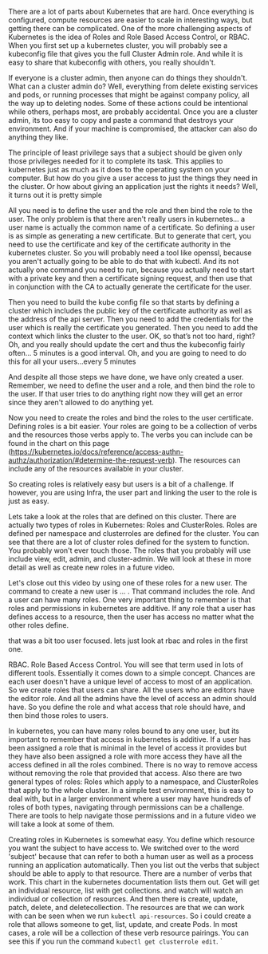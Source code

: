 There are a lot of parts about Kubernetes that are hard. Once everything is configured, compute resources are easier to scale in interesting ways, but getting there can be complicated. One of the more challenging aspects of Kubernetes is the idea of Roles and Role Based Access Control, or RBAC. When you first set up a kubernetes cluster, you will probably see a kubeconfig file that gives you the full Cluster Admin role. And while it is easy to share that kubeconfig with others, you really shouldn't. 

If everyone is a cluster admin, then anyone can do things they shouldn't. What can a cluster admin do? Well, everything from delete existing services and pods, or running processes that might be against company policy, all the way up to deleting nodes. Some of these actions could be intentional while others, perhaps most, are probably accidental. Once you are a cluster admin, its too easy to copy and paste a command that destroys your environment. And if your machine is compromised, the attacker can also do anything they like. 

The principle of least privilege says that a subject should be given only those privileges needed for it to complete its task. This applies to kubernetes just as much as it does to the operating system on your computer. But how do you give a user access to just the things they need in the cluster. Or how about giving an application just the rights it needs? Well, it turns out it is pretty simple

All you need is to define the user and the role and then bind the role to the user. The only problem is that there aren't really users in kubernetes... a user name is actually the common name of a certificate. So defining a user is as simple as generating a new certificate. But to generate that cert, you need to use the certificate and key of the certificate authority in the kubernetes cluster. So you will probably need a tool like openssl, because you aren't actually going to be able to do that with kubectl. And its not actually one command you need to run, because you actually need to start with a private key and then a certificate signing request, and then use that in conjunction with the CA to actually generate the certificate for the user. 

Then you need to build the kube config file so that starts by defining a cluster which includes  the public key of the certificate authority as well as the address of the api server. Then you need to add the credentials for the user which is really the certificate you generated. Then you need to add the context which links the cluster to the user. OK, so that’s not too hard, right? Oh, and you really should update the cert and thus the kubeconfig fairly often... 5 minutes is a good interval. Oh, and you are going to need to do this for all your users...every 5 minutes

And despite all those steps we have done, we have only created a user. Remember, we need to define the user and a role, and then bind the role to the user. If that user tries to do anything right now they will get an error since they aren't allowed to do anything yet. 

Now you need to create the roles and bind the roles to the user certificate. Defining roles is a bit easier. Your roles are going to be a collection of verbs and the resources those verbs apply to. The verbs you can include can be found in the chart on this page (https://kubernetes.io/docs/reference/access-authn-authz/authorization/#determine-the-request-verb). The resources can include any of the resources available in your cluster. 

So creating roles is relatively easy but users is a bit of a challenge. If however, you are using Infra, the user part and linking the user to the role is just as easy. 

Lets take a look at the roles that are defined on this cluster. There are actually two types of roles in Kubernetes: Roles and ClusterRoles. Roles are defined per namespace and clusterroles are defined for the cluster. You can see that there are a lot of cluster roles defined for the system to function. You probably won't ever touch those. The roles that you probably will use include view, edit, admin, and cluster-admin. We will look at these in more detail as well as create new roles in a future video. 

Let's close out this video by using one of these roles for a new user. The command to create a new user is ... . That command includes the role. And a user can have many roles. One very important thing to remember is that roles and permissions in kubernetes are additive. If any role that a user has defines access to a resource, then the user has access no matter what the other roles define. 


that was a bit too user focused. lets just look at rbac and roles in the first one.

RBAC. Role Based Access Control. You will see that term used in lots of different tools. Essentially it comes down to a simple concept. Chances are each user doesn't have a unique level of access to most of an application. So we create roles that users can share. All the users who are editors have the editor role. And all the admins have the level of access an admin should have. So you define the role and what access that role should have, and then bind those roles to users. 

In kubernetes, you can have many roles bound to any one user, but its important to remember that access in kubernetes is additive. If a user has been assigned a role that is minimal in the level of access it provides but they have also been assigned a role with more access they have all the access defined in all the roles combined. There is no way to remove access without removing the role that provided that access. Also there are two general types of roles: Roles which apply to a namespace, and ClusterRoles that apply to the whole cluster. In a simple test environment, this is easy to deal with, but in a larger environment where a user may have hundreds of roles of both types, navigating through permissions can be a challenge. There are tools to help navigate those permissions and in a future video we will take a look at some of them.

Creating roles in Kubernetes is somewhat easy. You define which resource you want the subject to have access to. We switched over to the word 'subject' because that can refer to both a human user as well as a process running an application automatically. Then you list out the verbs that subject should be able to apply to that resource. There are a number of verbs that work. This chart in the kubernetes documentation lists them out. Get will get an individual resource, list with get collections. and watch will watch an individual or collection of resources. And then there is create, update, patch, delete, and deletecollection. The resources are that we can work with can be seen when we run `kubectl api-resources`. So i could create a role that allows someone to get, list, update, and create Pods. In most cases, a role will be a collection of these verb resource pairings. You can see this if you run the command `kubectl get clusterrole edit`. 
 `